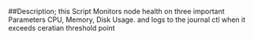##Description;
           this Script Monitors node health on three important Parameters CPU, Memory, Disk Usage. and logs to the journal ctl when it exceeds ceratian threshold point

